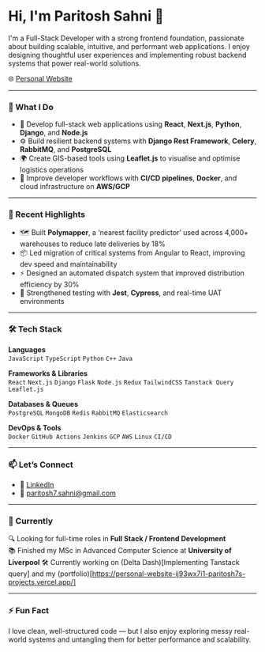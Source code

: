 # Hi, I'm Paritosh Sahni 👋

I'm a Full-Stack Developer with a strong frontend foundation, passionate about building scalable, intuitive, and performant web applications. I enjoy designing thoughtful user experiences and implementing robust backend systems that power real-world solutions.

🌐 [Personal Website](https://personal-website-nu-mauve.vercel.app/)

---

### 💼 What I Do

- 🔧 Develop full-stack web applications using **React**, **Next.js**, **Python**, **Django**, and **Node.js**
- ⚙️ Build resilient backend systems with **Django Rest Framework**, **Celery**, **RabbitMQ**, and **PostgreSQL**
- 🌍 Create GIS-based tools using **Leaflet.js** to visualise and optimise logistics operations
- 🚀 Improve developer workflows with **CI/CD pipelines**, **Docker**, and cloud infrastructure on **AWS/GCP**

---

### 📌 Recent Highlights

- 🗺️ Built **Polymapper**, a ‘nearest facility predictor’ used across 4,000+ warehouses to reduce late deliveries by 18%
- 📦 Led migration of critical systems from Angular to React, improving dev speed and maintainability
- ⚡ Designed an automated dispatch system that improved distribution efficiency by 30%
- 🧪 Strengthened testing with **Jest**, **Cypress**, and real-time UAT environments

---

### 🛠️ Tech Stack

**Languages**  
`JavaScript` `TypeScript` `Python` `C++` `Java`

**Frameworks & Libraries**  
`React` `Next.js` `Django` `Flask` `Node.js` `Redux` `TailwindCSS` `Tanstack Query` `Leaflet.js`

**Databases & Queues**  
`PostgreSQL` `MongoDB` `Redis` `RabbitMQ` `Elasticsearch`

**DevOps & Tools**  
`Docker` `GitHub Actions` `Jenkins` `GCP` `AWS` `Linux` `CI/CD`

---

### 📫 Let’s Connect

- 💼 [LinkedIn](https://www.linkedin.com/in/paritoshsahni)
- 📧 [paritosh7.sahni@gmail.com](mailto:paritosh7.sahni@gmail.com)

---

### 📌 Currently

🔍 Looking for full-time roles in **Full Stack / Frontend Development**  
📚 Finished my MSc in Advanced Computer Science at **University of Liverpool**
🛠️ Currently working on (Delta Dash)[Implementing Tanstack query] and my (portfolio)[https://personal-website-ij93wx7i1-paritosh7s-projects.vercel.app/]

---

### ⚡ Fun Fact

I love clean, well-structured code — but I also enjoy exploring messy real-world systems and untangling them for better performance and scalability.


